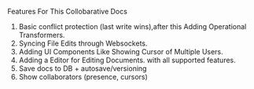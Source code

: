 Features For This Collobarative Docs



1) Basic conflict protection (last write wins),after this Adding Operational Transformers. 
2) Syncing File Edits through Websockets. 
3) Adding UI Components Like Showing Cursor of Multiple Users. 
4) Adding a Editor for Editing Documents. with all supported features. 
5) Save docs to DB + autosave/versioning
6) Show collaborators (presence, cursors)
